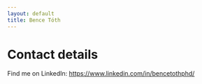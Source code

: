 ```yaml
---
layout: default
title: Bence Tóth
---
```


# Contact details

Find me on LinkedIn: <https://www.linkedin.com/in/bencetothphd/>

